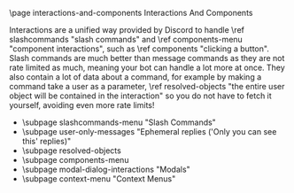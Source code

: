 \page interactions-and-components Interactions And Components

Interactions are a unified way provided by Discord to handle \ref slashcommands "slash commands" and \ref components-menu "component interactions", such as \ref components "clicking a button". Slash commands are much better than message commands as they are not rate limited as much, meaning your bot can handle a lot more at once. They also contain a lot of data about a command, for example by making a command take a user as a parameter, \ref resolved-objects "the entire user object will be contained in the interaction" so you do not have to fetch it yourself, avoiding even more rate limits!

* \subpage slashcommands-menu "Slash Commands"
* \subpage user-only-messages "Ephemeral replies ('Only you can see this' replies)"
* \subpage resolved-objects
* \subpage components-menu
* \subpage modal-dialog-interactions "Modals"
* \subpage context-menu "Context Menus"
